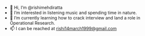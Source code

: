 - 👋 Hi, I’m @rishimehdiratta
- 👀 I’m interested in listening music and spending time in nature.
- 🌱 I’m currently learning how to crack interview and land a role in Operational Research.
- 📫 I can be reached at rishi14march1999@gmail.com

<!---
rishimehdiratta/rishimehdiratta is a ✨ special ✨ repository because its `README.md` (this file) appears on your GitHub profile.
You can click the Preview link to take a look at your changes.
--->

